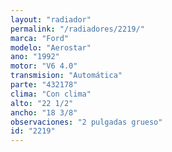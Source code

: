 ```yaml
---
layout: "radiador"
permalink: "/radiadores/2219/"
marca: "Ford"
modelo: "Aerostar"
ano: "1992"
motor: "V6 4.0"
transmision: "Automática"
parte: "432178"
clima: "Con clima"
alto: "22 1/2"
ancho: "18 3/8"
observaciones: "2 pulgadas grueso"
id: "2219"
---
```


